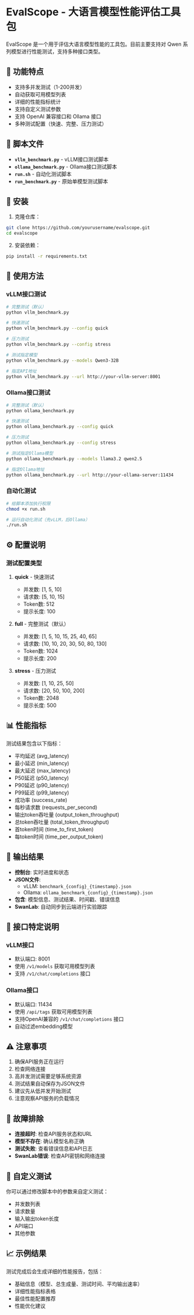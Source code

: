 # EvalScope - 大语言模型性能评估工具包

EvalScope 是一个用于评估大语言模型性能的工具包。目前主要支持对 Qwen 系列模型进行性能测试，支持多种接口类型。

## 🚀 功能特点

- 支持多并发测试（1-200并发）
- 自动获取可用模型列表
- 详细的性能指标统计
- 支持自定义测试参数
- 支持 OpenAI 兼容接口和 Ollama 接口
- 多种测试配置（快速、完整、压力测试）

## 📁 脚本文件

- **`vllm_benchmark.py`** - vLLM接口测试脚本
- **`ollama_benchmark.py`** - Ollama接口测试脚本
- **`run.sh`** - 自动化测试脚本
- **`run_benchmark.py`** - 原始单模型测试脚本

## 🔧 安装

1. 克隆仓库：
```bash
git clone https://github.com/yourusername/evalscope.git
cd evalscope
```

2. 安装依赖：
```bash
pip install -r requirements.txt
```

## 📖 使用方法

### vLLM接口测试
```bash
# 完整测试（默认）
python vllm_benchmark.py

# 快速测试
python vllm_benchmark.py --config quick

# 压力测试
python vllm_benchmark.py --config stress

# 测试指定模型
python vllm_benchmark.py --models Qwen3-32B

# 指定API地址
python vllm_benchmark.py --url http://your-vllm-server:8001
```

### Ollama接口测试
```bash
# 完整测试（默认）
python ollama_benchmark.py

# 快速测试
python ollama_benchmark.py --config quick

# 压力测试
python ollama_benchmark.py --config stress

# 测试指定Ollama模型
python ollama_benchmark.py --models llama3.2 qwen2.5

# 指定Ollama地址
python ollama_benchmark.py --url http://your-ollama-server:11434
```

### 自动化测试
```bash
# 给脚本添加执行权限
chmod +x run.sh

# 运行自动化测试（先vLLM，后Ollama）
./run.sh
```

## ⚙️ 配置说明

### 测试配置类型

1. **quick** - 快速测试
   - 并发数: [1, 5, 10]
   - 请求数: [5, 10, 15]
   - Token数: 512
   - 提示长度: 100

2. **full** - 完整测试（默认）
   - 并发数: [1, 5, 10, 15, 25, 40, 65]
   - 请求数: [10, 10, 20, 30, 50, 80, 130]
   - Token数: 1024
   - 提示长度: 200

3. **stress** - 压力测试
   - 并发数: [1, 10, 25, 50]
   - 请求数: [20, 50, 100, 200]
   - Token数: 2048
   - 提示长度: 500

## 📊 性能指标

测试结果包含以下指标：
- 平均延迟 (avg_latency)
- 最小延迟 (min_latency)
- 最大延迟 (max_latency)
- P50延迟 (p50_latency)
- P90延迟 (p90_latency)
- P99延迟 (p99_latency)
- 成功率 (success_rate)
- 每秒请求数 (requests_per_second)
- 输出token吞吐量 (output_token_throughput)
- 总token吞吐量 (total_token_throughput)
- 首token时间 (time_to_first_token)
- 每token时间 (time_per_output_token)

## 📁 输出结果

- **控制台**: 实时进度和状态
- **JSON文件**: 
  - vLLM: `benchmark_{config}_{timestamp}.json`
  - Ollama: `ollama_benchmark_{config}_{timestamp}.json`
- **包含**: 模型信息、测试结果、时间戳、错误信息
- **SwanLab**: 自动同步到云端进行实验跟踪

## 🔧 接口特定说明

### vLLM接口
- 默认端口: 8001
- 使用 `/v1/models` 获取可用模型列表
- 支持 `/v1/chat/completions` 接口

### Ollama接口
- 默认端口: 11434
- 使用 `/api/tags` 获取可用模型列表
- 支持OpenAI兼容的 `/v1/chat/completions` 接口
- 自动过滤embedding模型

## ⚠️ 注意事项

1. 确保API服务正在运行
2. 检查网络连接
3. 高并发测试需要足够系统资源
4. 测试结果自动保存为JSON文件
5. 建议先从低并发开始测试
6. 注意观察API服务的负载情况

## 🐛 故障排除

- **连接超时**: 检查API服务状态和URL
- **模型不存在**: 确认模型名称正确
- **测试失败**: 查看错误信息和API日志
- **SwanLab错误**: 检查API密钥和网络连接

## 🔄 自定义测试

你可以通过修改脚本中的参数来自定义测试：
- 并发数列表
- 请求数量
- 输入输出token长度
- API端口
- 其他参数

## 📈 示例结果

测试完成后会生成详细的性能报告，包括：
- 基础信息（模型、总生成量、测试时间、平均输出速率）
- 详细性能指标表格
- 最佳性能配置推荐
- 性能优化建议 